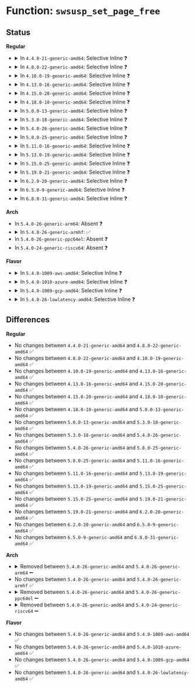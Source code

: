 # Function: <code>swsusp_set_page_free</code>

## Status
<b>Regular</b>
<ul>
<li>
<details>
<summary>In <code>4.4.0-21-generic-amd64</code>: Selective Inline ❓</summary>

```c
void swsusp_set_page_free(struct page * page)
```

```json
{
  "name": "swsusp_set_page_free",
  "collision_type": "Unique Global",
  "inline_type": "Selective",
  "funcs": [
    {
      "addr": 18446744071579698075,
      "name": "swsusp_set_page_free",
      "external": true,
      "loc": "kernel/power/snapshot.c:889",
      "file": "kernel/power/snapshot.c",
      "inline": "not declared, inlined",
      "caller_inline": [
        "kernel/power/snapshot.c:alloc_image_page",
        "kernel/power/snapshot.c:get_image_page",
        "kernel/power/snapshot.c:snapshot_write_next",
        "kernel/power/snapshot.c:snapshot_write_next"
      ],
      "caller_func": [
        "mm/page_alloc.c:mark_free_pages"
      ]
    }
  ],
  "symbols": [
    {
      "addr": 18446744071579701312,
      "name": "swsusp_set_page_free",
      "section": ".text",
      "bind": "STB_GLOBAL",
      "size": 49
    }
  ]
}
```
</details>
</li>
<li>
<details>
<summary>In <code>4.8.0-22-generic-amd64</code>: Selective Inline ❓</summary>

```c
void swsusp_set_page_free(struct page * page)
```

```json
{
  "name": "swsusp_set_page_free",
  "collision_type": "Unique Global",
  "inline_type": "Selective",
  "funcs": [
    {
      "addr": 18446744071579726503,
      "name": "swsusp_set_page_free",
      "external": true,
      "loc": "kernel/power/snapshot.c:987",
      "file": "kernel/power/snapshot.c",
      "inline": "not declared, inlined",
      "caller_inline": [
        "kernel/power/snapshot.c:snapshot_write_next",
        "kernel/power/snapshot.c:alloc_image_page",
        "kernel/power/snapshot.c:get_image_page"
      ],
      "caller_func": [
        "mm/page_alloc.c:mark_free_pages"
      ]
    }
  ],
  "symbols": [
    {
      "addr": 18446744071579721088,
      "name": "swsusp_set_page_free",
      "section": ".text",
      "bind": "STB_GLOBAL",
      "size": 49
    }
  ]
}
```
</details>
</li>
<li>
<details>
<summary>In <code>4.10.0-19-generic-amd64</code>: Selective Inline ❓</summary>

```c
void swsusp_set_page_free(struct page * page)
```

```json
{
  "name": "swsusp_set_page_free",
  "collision_type": "Unique Global",
  "inline_type": "Selective",
  "funcs": [
    {
      "addr": 18446744071579754037,
      "name": "swsusp_set_page_free",
      "external": true,
      "loc": "kernel/power/snapshot.c:987",
      "file": "kernel/power/snapshot.c",
      "inline": "not declared, inlined",
      "caller_inline": [
        "kernel/power/snapshot.c:snapshot_write_next",
        "kernel/power/snapshot.c:alloc_image_page",
        "kernel/power/snapshot.c:get_image_page"
      ],
      "caller_func": [
        "mm/page_alloc.c:mark_free_pages"
      ]
    }
  ],
  "symbols": [
    {
      "addr": 18446744071579748608,
      "name": "swsusp_set_page_free",
      "section": ".text",
      "bind": "STB_GLOBAL",
      "size": 43
    }
  ]
}
```
</details>
</li>
<li>
<details>
<summary>In <code>4.13.0-16-generic-amd64</code>: Selective Inline ❓</summary>

```c
void swsusp_set_page_free(struct page * page)
```

```json
{
  "name": "swsusp_set_page_free",
  "collision_type": "Unique Global",
  "inline_type": "Selective",
  "funcs": [
    {
      "addr": 18446744071579750198,
      "name": "swsusp_set_page_free",
      "external": true,
      "loc": "kernel/power/snapshot.c:989",
      "file": "kernel/power/snapshot.c",
      "inline": "not declared, inlined",
      "caller_inline": [
        "kernel/power/snapshot.c:snapshot_write_next",
        "kernel/power/snapshot.c:alloc_image_page",
        "kernel/power/snapshot.c:get_image_page"
      ],
      "caller_func": [
        "mm/page_alloc.c:mark_free_pages"
      ]
    }
  ],
  "symbols": [
    {
      "addr": 18446744071579744800,
      "name": "swsusp_set_page_free",
      "section": ".text",
      "bind": "STB_GLOBAL",
      "size": 47
    }
  ]
}
```
</details>
</li>
<li>
<details>
<summary>In <code>4.15.0-20-generic-amd64</code>: Selective Inline ❓</summary>

```c
void swsusp_set_page_free(struct page * page)
```

```json
{
  "name": "swsusp_set_page_free",
  "collision_type": "Unique Global",
  "inline_type": "Selective",
  "funcs": [
    {
      "addr": 18446744071579783521,
      "name": "swsusp_set_page_free",
      "external": true,
      "loc": "kernel/power/snapshot.c:991",
      "file": "kernel/power/snapshot.c",
      "inline": "not declared, inlined",
      "caller_inline": [
        "kernel/power/snapshot.c:snapshot_write_next",
        "kernel/power/snapshot.c:alloc_image_page",
        "kernel/power/snapshot.c:get_image_page"
      ],
      "caller_func": [
        "mm/page_alloc.c:mark_free_pages"
      ]
    }
  ],
  "symbols": [
    {
      "addr": 18446744071579778112,
      "name": "swsusp_set_page_free",
      "section": ".text",
      "bind": "STB_GLOBAL",
      "size": 47
    }
  ]
}
```
</details>
</li>
<li>
<details>
<summary>In <code>4.18.0-10-generic-amd64</code>: Selective Inline ❓</summary>

```c
void swsusp_set_page_free(struct page * page)
```

```json
{
  "name": "swsusp_set_page_free",
  "collision_type": "Unique Global",
  "inline_type": "Selective",
  "funcs": [
    {
      "addr": 18446744071579815388,
      "name": "swsusp_set_page_free",
      "external": true,
      "loc": "kernel/power/snapshot.c:991",
      "file": "kernel/power/snapshot.c",
      "inline": "not declared, inlined",
      "caller_inline": [
        "kernel/power/snapshot.c:snapshot_write_next",
        "kernel/power/snapshot.c:alloc_image_page",
        "kernel/power/snapshot.c:get_image_page"
      ],
      "caller_func": [
        "mm/page_alloc.c:mark_free_pages"
      ]
    }
  ],
  "symbols": [
    {
      "addr": 18446744071579811536,
      "name": "swsusp_set_page_free",
      "section": ".text",
      "bind": "STB_GLOBAL",
      "size": 46
    }
  ]
}
```
</details>
</li>
<li>
<details>
<summary>In <code>5.0.0-13-generic-amd64</code>: Selective Inline ❓</summary>

```c
void swsusp_set_page_free(struct page * page)
```

```json
{
  "name": "swsusp_set_page_free",
  "collision_type": "Unique Global",
  "inline_type": "Selective",
  "funcs": [
    {
      "addr": 18446744071579862140,
      "name": "swsusp_set_page_free",
      "external": true,
      "loc": "kernel/power/snapshot.c:992",
      "file": "kernel/power/snapshot.c",
      "inline": "not declared, inlined",
      "caller_inline": [
        "kernel/power/snapshot.c:snapshot_write_next",
        "kernel/power/snapshot.c:alloc_image_page",
        "kernel/power/snapshot.c:get_image_page"
      ],
      "caller_func": [
        "mm/page_alloc.c:mark_free_pages"
      ]
    }
  ],
  "symbols": [
    {
      "addr": 18446744071579858288,
      "name": "swsusp_set_page_free",
      "section": ".text",
      "bind": "STB_GLOBAL",
      "size": 46
    }
  ]
}
```
</details>
</li>
<li>
<details>
<summary>In <code>5.3.0-18-generic-amd64</code>: Selective Inline ❓</summary>

```c
void swsusp_set_page_free(struct page * page)
```

```json
{
  "name": "swsusp_set_page_free",
  "collision_type": "Unique Global",
  "inline_type": "Selective",
  "funcs": [
    {
      "addr": 18446744071579896411,
      "name": "swsusp_set_page_free",
      "external": true,
      "loc": "kernel/power/snapshot.c:993",
      "file": "kernel/power/snapshot.c",
      "inline": "not declared, inlined",
      "caller_inline": [
        "kernel/power/snapshot.c:snapshot_write_next",
        "kernel/power/snapshot.c:alloc_image_page",
        "kernel/power/snapshot.c:get_image_page"
      ],
      "caller_func": [
        "mm/page_alloc.c:mark_free_pages"
      ]
    }
  ],
  "symbols": [
    {
      "addr": 18446744071579892432,
      "name": "swsusp_set_page_free",
      "section": ".text",
      "bind": "STB_GLOBAL",
      "size": 46
    }
  ]
}
```
</details>
</li>
<li>
<details>
<summary>In <code>5.4.0-26-generic-amd64</code>: Selective Inline ❓</summary>

```c
void swsusp_set_page_free(struct page * page)
```

```json
{
  "name": "swsusp_set_page_free",
  "collision_type": "Unique Global",
  "inline_type": "Selective",
  "funcs": [
    {
      "addr": 18446744071579946683,
      "name": "swsusp_set_page_free",
      "external": true,
      "loc": "kernel/power/snapshot.c:1000",
      "file": "kernel/power/snapshot.c",
      "inline": "not declared, inlined",
      "caller_inline": [
        "kernel/power/snapshot.c:snapshot_write_next",
        "kernel/power/snapshot.c:alloc_image_page",
        "kernel/power/snapshot.c:get_image_page"
      ],
      "caller_func": [
        "mm/page_alloc.c:mark_free_pages"
      ]
    }
  ],
  "symbols": [
    {
      "addr": 18446744071579942704,
      "name": "swsusp_set_page_free",
      "section": ".text",
      "bind": "STB_GLOBAL",
      "size": 46
    }
  ]
}
```
</details>
</li>
<li>
<details>
<summary>In <code>5.8.0-25-generic-amd64</code>: Selective Inline ❓</summary>

```c
void swsusp_set_page_free(struct page * page)
```

```json
{
  "name": "swsusp_set_page_free",
  "collision_type": "Unique Global",
  "inline_type": "Selective",
  "funcs": [
    {
      "addr": 18446744071579985350,
      "name": "swsusp_set_page_free",
      "external": true,
      "loc": "kernel/power/snapshot.c:999",
      "file": "kernel/power/snapshot.c",
      "inline": "not declared, inlined",
      "caller_inline": [
        "kernel/power/snapshot.c:get_image_page"
      ],
      "caller_func": [
        "kernel/power/snapshot.c:alloc_image_page",
        "mm/page_alloc.c:mark_free_pages"
      ]
    }
  ],
  "symbols": [
    {
      "addr": 18446744071579987568,
      "name": "swsusp_set_page_free",
      "section": ".text",
      "bind": "STB_GLOBAL",
      "size": 46
    }
  ]
}
```
</details>
</li>
<li>
<details>
<summary>In <code>5.11.0-16-generic-amd64</code>: Selective Inline ❓</summary>

```c
void swsusp_set_page_free(struct page * page)
```

```json
{
  "name": "swsusp_set_page_free",
  "collision_type": "Unique Global",
  "inline_type": "Selective",
  "funcs": [
    {
      "addr": 18446744071579970118,
      "name": "swsusp_set_page_free",
      "external": true,
      "loc": "kernel/power/snapshot.c:1033",
      "file": "kernel/power/snapshot.c",
      "inline": "not declared, inlined",
      "caller_inline": [
        "kernel/power/snapshot.c:get_image_page"
      ],
      "caller_func": [
        "kernel/power/snapshot.c:alloc_image_page",
        "mm/page_alloc.c:mark_free_pages"
      ]
    }
  ],
  "symbols": [
    {
      "addr": 18446744071579972336,
      "name": "swsusp_set_page_free",
      "section": ".text",
      "bind": "STB_GLOBAL",
      "size": 46
    }
  ]
}
```
</details>
</li>
<li>
<details>
<summary>In <code>5.13.0-19-generic-amd64</code>: Selective Inline ❓</summary>

```c
void swsusp_set_page_free(struct page * page)
```

```json
{
  "name": "swsusp_set_page_free",
  "collision_type": "Unique Global",
  "inline_type": "Selective",
  "funcs": [
    {
      "addr": 18446744071579972758,
      "name": "swsusp_set_page_free",
      "external": true,
      "loc": "kernel/power/snapshot.c:1033",
      "file": "kernel/power/snapshot.c",
      "inline": "not declared, inlined",
      "caller_inline": [
        "kernel/power/snapshot.c:get_image_page"
      ],
      "caller_func": [
        "kernel/power/snapshot.c:alloc_image_page",
        "mm/page_alloc.c:mark_free_pages"
      ]
    }
  ],
  "symbols": [
    {
      "addr": 18446744071579974640,
      "name": "swsusp_set_page_free",
      "section": ".text",
      "bind": "STB_GLOBAL",
      "size": 46
    }
  ]
}
```
</details>
</li>
<li>
<details>
<summary>In <code>5.15.0-25-generic-amd64</code>: Selective Inline ❓</summary>

```c
void swsusp_set_page_free(struct page * page)
```

```json
{
  "name": "swsusp_set_page_free",
  "collision_type": "Unique Global",
  "inline_type": "Selective",
  "funcs": [
    {
      "addr": 18446744071580104246,
      "name": "swsusp_set_page_free",
      "external": true,
      "loc": "kernel/power/snapshot.c:1026",
      "file": "kernel/power/snapshot.c",
      "inline": "not declared, inlined",
      "caller_inline": [
        "kernel/power/snapshot.c:get_image_page"
      ],
      "caller_func": [
        "kernel/power/snapshot.c:alloc_image_page",
        "mm/page_alloc.c:mark_free_pages"
      ]
    }
  ],
  "symbols": [
    {
      "addr": 18446744071580106160,
      "name": "swsusp_set_page_free",
      "section": ".text",
      "bind": "STB_GLOBAL",
      "size": 46
    }
  ]
}
```
</details>
</li>
<li>
<details>
<summary>In <code>5.19.0-21-generic-amd64</code>: Selective Inline ❓</summary>

```c
void swsusp_set_page_free(struct page * page)
```

```json
{
  "name": "swsusp_set_page_free",
  "collision_type": "Unique Global",
  "inline_type": "Selective",
  "funcs": [
    {
      "addr": 18446744071580243138,
      "name": "swsusp_set_page_free",
      "external": true,
      "loc": "kernel/power/snapshot.c:1030",
      "file": "kernel/power/snapshot.c",
      "inline": "not declared, inlined",
      "caller_inline": [
        "kernel/power/snapshot.c:get_image_page"
      ],
      "caller_func": [
        "kernel/power/snapshot.c:alloc_image_page",
        "mm/page_alloc.c:mark_free_pages"
      ]
    }
  ],
  "symbols": [
    {
      "addr": 18446744071580245056,
      "name": "swsusp_set_page_free",
      "section": ".text",
      "bind": "STB_GLOBAL",
      "size": 66
    }
  ]
}
```
</details>
</li>
<li>
<details>
<summary>In <code>6.2.0-20-generic-amd64</code>: Selective Inline ❓</summary>

```c
void swsusp_set_page_free(struct page * page)
```

```json
{
  "name": "swsusp_set_page_free",
  "collision_type": "Unique Global",
  "inline_type": "Selective",
  "funcs": [
    {
      "addr": 18446744071580448041,
      "name": "swsusp_set_page_free",
      "external": true,
      "loc": "kernel/power/snapshot.c:1030",
      "file": "kernel/power/snapshot.c",
      "inline": "not declared, inlined",
      "caller_inline": [
        "kernel/power/snapshot.c:swsusp_save",
        "kernel/power/snapshot.c:preallocate_image_memory",
        "kernel/power/snapshot.c:get_image_page"
      ],
      "caller_func": [
        "mm/page_alloc.c:mark_free_pages"
      ]
    }
  ],
  "symbols": [
    {
      "addr": 18446744071580443008,
      "name": "swsusp_set_page_free",
      "section": ".text",
      "bind": "STB_GLOBAL",
      "size": 66
    }
  ]
}
```
</details>
</li>
<li>
<details>
<summary>In <code>6.5.0-9-generic-amd64</code>: Selective Inline ❓</summary>

```c
void swsusp_set_page_free(struct page * page)
```

```json
{
  "name": "swsusp_set_page_free",
  "collision_type": "Unique Global",
  "inline_type": "Selective",
  "funcs": [
    {
      "addr": 18446744071580518073,
      "name": "swsusp_set_page_free",
      "external": true,
      "loc": "kernel/power/snapshot.c:1030",
      "file": "kernel/power/snapshot.c",
      "inline": "not declared, inlined",
      "caller_inline": [
        "kernel/power/snapshot.c:swsusp_save",
        "kernel/power/snapshot.c:preallocate_image_memory",
        "kernel/power/snapshot.c:get_image_page"
      ],
      "caller_func": []
    }
  ],
  "symbols": [
    {
      "addr": 18446744071580513024,
      "name": "swsusp_set_page_free",
      "section": ".text",
      "bind": "STB_GLOBAL",
      "size": 66
    }
  ]
}
```
</details>
</li>
<li>
<details>
<summary>In <code>6.8.0-31-generic-amd64</code>: Selective Inline ❓</summary>

```c
void swsusp_set_page_free(struct page * page)
```

```json
{
  "name": "swsusp_set_page_free",
  "collision_type": "Unique Global",
  "inline_type": "Selective",
  "funcs": [
    {
      "addr": 18446744071580579130,
      "name": "swsusp_set_page_free",
      "external": true,
      "loc": "kernel/power/snapshot.c:1040",
      "file": "kernel/power/snapshot.c",
      "inline": "not declared, inlined",
      "caller_inline": [
        "kernel/power/snapshot.c:swsusp_save",
        "kernel/power/snapshot.c:preallocate_image_memory",
        "kernel/power/snapshot.c:get_image_page"
      ],
      "caller_func": []
    }
  ],
  "symbols": [
    {
      "addr": 18446744071580573264,
      "name": "swsusp_set_page_free",
      "section": ".text",
      "bind": "STB_GLOBAL",
      "size": 66
    }
  ]
}
```
</details>
</li>
</ul>
<b>Arch</b>
<ul>
<li>
In <code>5.4.0-26-generic-arm64</code>: Absent ❓
</li>
<li>
<details>
<summary>In <code>5.4.0-26-generic-armhf</code>: ✅</summary>

```c
void swsusp_set_page_free(struct page * page)
```

```json
{
  "name": "swsusp_set_page_free",
  "collision_type": "Unique Global",
  "inline_type": "No",
  "funcs": [
    {
      "addr": 3225148812,
      "name": "swsusp_set_page_free",
      "external": true,
      "loc": "kernel/power/snapshot.c:1000",
      "file": "kernel/power/snapshot.c",
      "inline": "seen, unknown",
      "caller_inline": [],
      "caller_func": [
        "kernel/power/snapshot.c:alloc_image_page",
        "kernel/power/snapshot.c:get_image_page",
        "mm/page_alloc.c:mark_free_pages"
      ]
    }
  ],
  "symbols": [
    {
      "addr": 3225148812,
      "name": "swsusp_set_page_free",
      "section": ".text",
      "bind": "STB_GLOBAL",
      "size": 96
    }
  ]
}
```
</details>
</li>
<li>
In <code>5.4.0-26-generic-ppc64el</code>: Absent ❓
</li>
<li>
In <code>5.4.0-24-generic-riscv64</code>: Absent ❓
</li>
</ul>
<b>Flavor</b>
<ul>
<li>
<details>
<summary>In <code>5.4.0-1009-aws-amd64</code>: Selective Inline ❓</summary>

```c
void swsusp_set_page_free(struct page * page)
```

```json
{
  "name": "swsusp_set_page_free",
  "collision_type": "Unique Global",
  "inline_type": "Selective",
  "funcs": [
    {
      "addr": 18446744071579914459,
      "name": "swsusp_set_page_free",
      "external": true,
      "loc": "kernel/power/snapshot.c:999",
      "file": "kernel/power/snapshot.c",
      "inline": "not declared, inlined",
      "caller_inline": [
        "kernel/power/snapshot.c:snapshot_write_next",
        "kernel/power/snapshot.c:alloc_image_page",
        "kernel/power/snapshot.c:get_image_page"
      ],
      "caller_func": [
        "mm/page_alloc.c:mark_free_pages"
      ]
    }
  ],
  "symbols": [
    {
      "addr": 18446744071579910480,
      "name": "swsusp_set_page_free",
      "section": ".text",
      "bind": "STB_GLOBAL",
      "size": 46
    }
  ]
}
```
</details>
</li>
<li>
<details>
<summary>In <code>5.4.0-1010-azure-amd64</code>: Selective Inline ❓</summary>

```c
void swsusp_set_page_free(struct page * page)
```

```json
{
  "name": "swsusp_set_page_free",
  "collision_type": "Unique Global",
  "inline_type": "Selective",
  "funcs": [
    {
      "addr": 18446744071579853691,
      "name": "swsusp_set_page_free",
      "external": true,
      "loc": "kernel/power/snapshot.c:1000",
      "file": "kernel/power/snapshot.c",
      "inline": "not declared, inlined",
      "caller_inline": [
        "kernel/power/snapshot.c:snapshot_write_next",
        "kernel/power/snapshot.c:alloc_image_page",
        "kernel/power/snapshot.c:get_image_page"
      ],
      "caller_func": [
        "mm/page_alloc.c:mark_free_pages"
      ]
    }
  ],
  "symbols": [
    {
      "addr": 18446744071579849712,
      "name": "swsusp_set_page_free",
      "section": ".text",
      "bind": "STB_GLOBAL",
      "size": 46
    }
  ]
}
```
</details>
</li>
<li>
<details>
<summary>In <code>5.4.0-1009-gcp-amd64</code>: Selective Inline ❓</summary>

```c
void swsusp_set_page_free(struct page * page)
```

```json
{
  "name": "swsusp_set_page_free",
  "collision_type": "Unique Global",
  "inline_type": "Selective",
  "funcs": [
    {
      "addr": 18446744071579906955,
      "name": "swsusp_set_page_free",
      "external": true,
      "loc": "kernel/power/snapshot.c:1000",
      "file": "kernel/power/snapshot.c",
      "inline": "not declared, inlined",
      "caller_inline": [
        "kernel/power/snapshot.c:snapshot_write_next",
        "kernel/power/snapshot.c:alloc_image_page",
        "kernel/power/snapshot.c:get_image_page"
      ],
      "caller_func": [
        "mm/page_alloc.c:mark_free_pages"
      ]
    }
  ],
  "symbols": [
    {
      "addr": 18446744071579902976,
      "name": "swsusp_set_page_free",
      "section": ".text",
      "bind": "STB_GLOBAL",
      "size": 46
    }
  ]
}
```
</details>
</li>
<li>
<details>
<summary>In <code>5.4.0-26-lowlatency-amd64</code>: Selective Inline ❓</summary>

```c
void swsusp_set_page_free(struct page * page)
```

```json
{
  "name": "swsusp_set_page_free",
  "collision_type": "Unique Global",
  "inline_type": "Selective",
  "funcs": [
    {
      "addr": 18446744071579953019,
      "name": "swsusp_set_page_free",
      "external": true,
      "loc": "kernel/power/snapshot.c:1000",
      "file": "kernel/power/snapshot.c",
      "inline": "not declared, inlined",
      "caller_inline": [
        "kernel/power/snapshot.c:snapshot_write_next",
        "kernel/power/snapshot.c:alloc_image_page",
        "kernel/power/snapshot.c:get_image_page"
      ],
      "caller_func": [
        "mm/page_alloc.c:mark_free_pages"
      ]
    }
  ],
  "symbols": [
    {
      "addr": 18446744071579949008,
      "name": "swsusp_set_page_free",
      "section": ".text",
      "bind": "STB_GLOBAL",
      "size": 46
    }
  ]
}
```
</details>
</li>
</ul>

## Differences
<b>Regular</b>
<ul>
<li>
No changes between <code>4.4.0-21-generic-amd64</code> and <code>4.8.0-22-generic-amd64</code> ✅
</li>
<li>
No changes between <code>4.8.0-22-generic-amd64</code> and <code>4.10.0-19-generic-amd64</code> ✅
</li>
<li>
No changes between <code>4.10.0-19-generic-amd64</code> and <code>4.13.0-16-generic-amd64</code> ✅
</li>
<li>
No changes between <code>4.13.0-16-generic-amd64</code> and <code>4.15.0-20-generic-amd64</code> ✅
</li>
<li>
No changes between <code>4.15.0-20-generic-amd64</code> and <code>4.18.0-10-generic-amd64</code> ✅
</li>
<li>
No changes between <code>4.18.0-10-generic-amd64</code> and <code>5.0.0-13-generic-amd64</code> ✅
</li>
<li>
No changes between <code>5.0.0-13-generic-amd64</code> and <code>5.3.0-18-generic-amd64</code> ✅
</li>
<li>
No changes between <code>5.3.0-18-generic-amd64</code> and <code>5.4.0-26-generic-amd64</code> ✅
</li>
<li>
No changes between <code>5.4.0-26-generic-amd64</code> and <code>5.8.0-25-generic-amd64</code> ✅
</li>
<li>
No changes between <code>5.8.0-25-generic-amd64</code> and <code>5.11.0-16-generic-amd64</code> ✅
</li>
<li>
No changes between <code>5.11.0-16-generic-amd64</code> and <code>5.13.0-19-generic-amd64</code> ✅
</li>
<li>
No changes between <code>5.13.0-19-generic-amd64</code> and <code>5.15.0-25-generic-amd64</code> ✅
</li>
<li>
No changes between <code>5.15.0-25-generic-amd64</code> and <code>5.19.0-21-generic-amd64</code> ✅
</li>
<li>
No changes between <code>5.19.0-21-generic-amd64</code> and <code>6.2.0-20-generic-amd64</code> ✅
</li>
<li>
No changes between <code>6.2.0-20-generic-amd64</code> and <code>6.5.0-9-generic-amd64</code> ✅
</li>
<li>
No changes between <code>6.5.0-9-generic-amd64</code> and <code>6.8.0-31-generic-amd64</code> ✅
</li>
</ul>
<b>Arch</b>
<ul>
<li>
<details>
<summary>Removed between <code>5.4.0-26-generic-amd64</code> and <code>5.4.0-26-generic-arm64</code> ➖</summary>

```c
void swsusp_set_page_free(struct page * page)
```
</details>
</li>
<li>
No changes between <code>5.4.0-26-generic-amd64</code> and <code>5.4.0-26-generic-armhf</code> ✅
</li>
<li>
<details>
<summary>Removed between <code>5.4.0-26-generic-amd64</code> and <code>5.4.0-26-generic-ppc64el</code> ➖</summary>

```c
void swsusp_set_page_free(struct page * page)
```
</details>
</li>
<li>
<details>
<summary>Removed between <code>5.4.0-26-generic-amd64</code> and <code>5.4.0-24-generic-riscv64</code> ➖</summary>

```c
void swsusp_set_page_free(struct page * page)
```
</details>
</li>
</ul>
<b>Flavor</b>
<ul>
<li>
No changes between <code>5.4.0-26-generic-amd64</code> and <code>5.4.0-1009-aws-amd64</code> ✅
</li>
<li>
No changes between <code>5.4.0-26-generic-amd64</code> and <code>5.4.0-1010-azure-amd64</code> ✅
</li>
<li>
No changes between <code>5.4.0-26-generic-amd64</code> and <code>5.4.0-1009-gcp-amd64</code> ✅
</li>
<li>
No changes between <code>5.4.0-26-generic-amd64</code> and <code>5.4.0-26-lowlatency-amd64</code> ✅
</li>
</ul>
